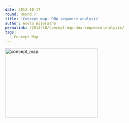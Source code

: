 ```yaml
---
date: 2013-10-17
round: Round 7
title: 'Concept map: DNA sequence analysis'
author: Asela Wijeratne
permalink: /2013/10/concept-map-dna-sequence-analysis/
tags:
  - Concept Map
---
```

[<img class="alignnone size-medium wp-image-4868" alt="concept_map" src="http://files.software-carpentry.org/training-course/2013/10/concept_map2-300x227.jpg" width="300" height="227" />][1]

 [1]: http://files.software-carpentry.org/training-course/2013/10/concept_map2.jpg
